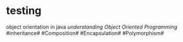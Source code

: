 # testing
object orientation in java
*understanding _Object Oriented Programming_*
#inheritance#
#Composition#
#Encapsulation#
#Polymorphism#